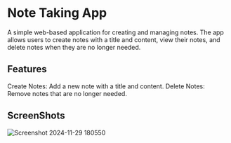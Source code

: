 # Note Taking App
A simple web-based application for creating and managing notes. The app allows users to create notes with a title and content, view their notes, and delete notes when they are no longer needed.

## Features
Create Notes: Add a new note with a title and content.
Delete Notes: Remove notes that are no longer needed.

## ScreenShots

![Screenshot 2024-11-29 180550](https://github.com/user-attachments/assets/63685bc6-47b5-4eec-8193-120470c5b779)

